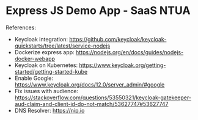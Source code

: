 # Express JS Demo App - SaaS NTUA

References:

- Keycloak integration: <https://github.com/keycloak/keycloak-quickstarts/tree/latest/service-nodejs>
- Dockerize express app: <https://nodejs.org/en/docs/guides/nodejs-docker-webapp>
- Keycloak on Kubernetes: <https://www.keycloak.org/getting-started/getting-started-kube>
- Enable Google: <https://www.keycloak.org/docs/12.0/server_admin/#google>
- Fix issues with audience: <https://stackoverflow.com/questions/53550321/keycloak-gatekeeper-aud-claim-and-client-id-do-not-match/53627747#53627747>
- DNS Resolver: <https://nip.io>
